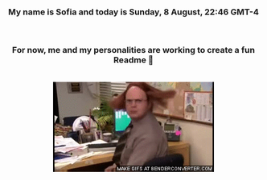 


<div align="center">
<h3 >My name is Sofia and today is Sunday, 8 August, 22:46 GMT-4</h3><br>
<h3 >For now, me and my personalities are working to create a fun Readme 👋
</h3><br>
<img src='img/dwight.gif' alt='working...'/>
</div>
